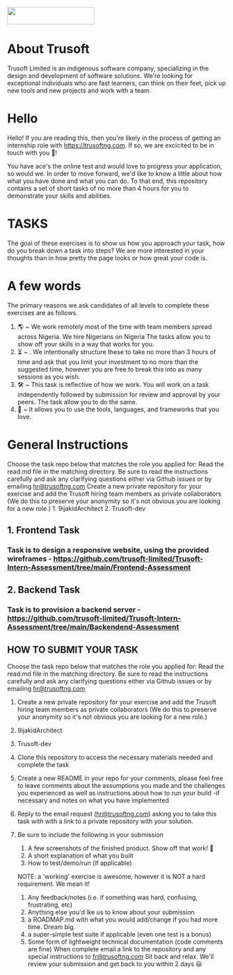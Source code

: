<img width="200" height="40" src="https://trusoftng.com/wp-content/uploads/2021/06/Trusoft_Logo-removebg-preview.png">

# About Trusoft
Trusoft Limited is an indigenous software company, specializing in the design and development of software solutions.
We're looking for exceptional individuals who are fast learners, can think on their feet, pick up new tools and new projects and work with a team.

# Hello
Hello! If you are reading this, then you're likely in the process of getting an internship role with https://trusoftng.com. If so, we are excicited to be in touch with you 🎉!

You have ace's the online test and would love to progress your application, so would we. 
In order to move forward, we'd like to know a little about how what you have done and what you can do. To that end, this repository contains a set of short tasks of no more than 4 hours for you to demonstrate your skills and abilities.

# TASKS
The goal of these exercises is to show us how you approach your task, how do you break down a task into steps? We are more interested in your thoughts than in how pretty the page looks or how great your code is.

# A few words
The primary reasons we ask candidates of all levels to complete these exercises are as follows.
1. 🌎 ~ We work remotely most of the time with team members spread across Nigeria. We hire Nigerians on Nigeria The tasks allow you to show off your skills in a way that works for you.
2. ⏳ ~ . We intentionally structure these to take no more than 3 hours of time and ask that you limit your investment to no more than the suggested time, however you are free to break this into as many sessions as you wish.
3. 🛠 ~ This task is reflective of how we work. You will work on a task independently followed by submission for review and approval by your peers. The task allow you to do the same.
4. 🧰 ~ It allows you to use the tools, languages, and frameworks that you love.

# General Instructions
Choose the task repo below that matches the role you applied for: 
Read the read.md file in the matching directory. Be sure to read the instructions carefully and ask any clarifying questions either via Github issues or by emailing hr@trusoftng.com
Create a new private repository for your exercise and add the Trusoft hiring team members as private collaborators (We do this to preserve your anonymity so it's not obvious you are looking for a new role.)
            1. 9ijakidArchitect
            2. Trusoft-dev

## 1. Frontend Task
### Task is to design a responsive website, using the provided wireframes - https://github.com/trusoft-limited/Trusoft-Intern-Assessment/tree/main/Frontend-Assessment


## 2. Backend Task
### Task is to provision a backend server - https://github.com/trusoft-limited/Trusoft-Intern-Assessment/tree/main/Backendend-Assessment


## HOW TO SUBMIT YOUR TASK
Choose the task repo below that matches the role you applied for: 
Read the read.md file in the matching directory. Be sure to read the instructions carefully and ask any clarifying questions either via Github issues or by emailing hr@trusoftng.com
1. Create a new private repository for your exercise and add the Trusoft hiring team members as private collaborators (We do this to preserve your anonymity so it's not obvious you are looking for a new role.)
  1. 9ijakidArchitect
  2. Trusoft-dev
2. Clone this repository to access the necessary materials needed and complete the task
3. Create a new README in your repo for your comments, please feel free to leave comments about the assumptions you made and the challenges you experienced as well as instructions about how to run your build -if necessary and notes on what you have implemented
4. Reply to the email request (hr@trusoftng.com) asking you to take this task with with a link to a private repository with your solution.
5. Be sure to include the following in your submission
    1. A few screenshots of the finished product. Show off that work! 📸
    2. A short explanation of what you built
    3. How to test/demo/run (if applicable)
    
     NOTE: a 'working' exercise is awesome, however it is NOT a hard requirement. We mean it!
      1. Any feedback/notes (i.e. if something was hard, confusing, frustrating, etc)
      2. Anything else you'd lke us to know about your submission
      3. a ROADMAP.md with what you would add/change if you had more time. Dream big.
      4. a super-simple test suite if applicable (even one test is a bonus)
      5. Some form of lightweight technical documentation (code comments are fine)
When complete email a link to the repository and any special instructions to fr@trusoftng.com
Sit back and relax. We'll review your submission and get back to you within 2 days 😃


